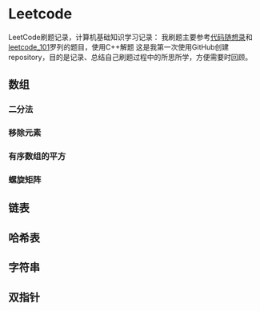 # Leetcode
LeetCode刷题记录，计算机基础知识学习记录：
我刷题主要参考[代码随想录](https://programmercarl.com/)和[leetcode_101](https://github.com/changgyhub/leetcode_101)罗列的题目，使用C++解题
这是我第一次使用GitHub创建repository，目的是记录、总结自己刷题过程中的所思所学，方便需要时回顾。

## 数组
### 二分法
### 移除元素
### 有序数组的平方
### 螺旋矩阵

## 链表

## 哈希表

## 字符串

## 双指针
